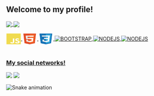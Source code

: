 ## Welcome to my profile!

 <div>
   <a href="https://github.com/felipeizidoro">
   <img align="center" height="178em" src="https://github-readme-stats.vercel.app/api?username=felipeizidoro&show_icons=true&theme=tokyonight&include_all_commits=true&count_private=true"/>
   <img align="center" height="180em" src="https://github-readme-stats.vercel.app/api/top-langs/?username=felipeizidoro&layout=compact&langs_count=6&theme=tokyonight"/>

</div>
<div style="display: inline_block"><br>
  <img align="center" alt="Js" height="30" width="40" src="https://raw.githubusercontent.com/devicons/devicon/master/icons/javascript/javascript-plain.svg">
  <img align="center" alt="HTML" height="30" width="40" src="https://raw.githubusercontent.com/devicons/devicon/master/icons/html5/html5-original.svg">
  <img align="center" alt="CSS" height="30" width="40" src="https://raw.githubusercontent.com/devicons/devicon/master/icons/css3/css3-original.svg">
  <img align="center" alt="BOOTSTRAP" height="35" width="40" src="https://cdn.jsdelivr.net/gh/devicons/devicon/icons/bootstrap/bootstrap-plain.svg" />
  <img align="center" alt="NODEJS" height="35" width="40" src="https://cdn.jsdelivr.net/gh/devicons/devicon/icons/nodejs/nodejs-original.svg" />
  <img align="center" alt="NODEJS" height="35" width="40" src="https://cdn.jsdelivr.net/gh/devicons/devicon/icons/react/react-original.svg" />           
</div>
 
 <br>
 
  ### My social networks!
 
<div> 
  <a href="https://instagram.com/felipecamposizidoro" target="_blank"><img src="https://img.shields.io/badge/-Instagram-%23E4405F?style=for-the-badge&logo=instagram&logoColor=white" target="_blank"></a>
  <a href="https://www.linkedin.com/in/felipe-izidoro" target="_blank"><img src="https://img.shields.io/badge/-LinkedIn-%230077B5?style=for-the-badge&logo=linkedin&logoColor=white" target="_blank"></a> 
 
  ![Snake animation](https://github.com/devemdobro/devemdobro/blob/output/github-contribution-grid-snake.svg)

</div>
